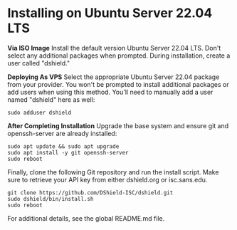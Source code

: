 Installing on Ubuntu Server 22.04 LTS
=====================================

**Via ISO Image**
Install the default version Ubuntu Server 22.04 LTS. Don't select any additional packages when prompted. During installation, create a user called "dshield."


**Deploying As VPS**
Select the appropriate Ubuntu Server 22.04 package from your provider. You won't be prompted to install additional packages or add users when using this method. You'll need to manually add a user named "dshield" here as well:

```sudo adduser dshield```

**After Completing Installation**
Upgrade the base system and ensure git and openssh-server are already installed:

```
sudo apt update && sudo apt upgrade
sudo apt install -y git openssh-server
sudo reboot
```

Finally, clone the following Git repository and run the install script. Make sure to retrieve your API key from either dshield.org or isc.sans.edu.

```
git clone https://github.com/DShield-ISC/dshield.git
sudo dshield/bin/install.sh
sudo reboot
```

For additional details, see the global README.md file.    
